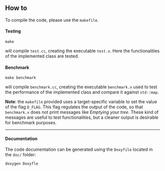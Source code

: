 ## How to

To compile the code, please use the `makefile`.

#### Testing

```
make
```

will compile `test.cc`, creating the executable `test.x`. Here the functionalities of the implemented class are tested.

#### Benchmark

```
make benchmark
```

will compile `benchmark.cc`, creating the executable `benchmark.x` used to test the performance of the implemented class and compare it against `std::map`.

**Note**: the `makefile` provided uses a target-specific variable to set the value of the flag `D_FLAG`. This flag regulates the output of the code, so that `benchmark.x` does not print messages like _Emptying your tree_. These kind of messages are useful to test functionalities, but a cleaner output is desirable for benchmark purposes.

----

#### Documentation

The code documentation can be generated using the `Doxyfile` located in the `doc/` folder:

```
doxygen Doxyfle
```



